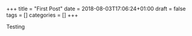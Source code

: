 +++
title = "First Post"
date = 2018-08-03T17:06:24+01:00
draft = false
tags = []
categories = []
+++

Testing
